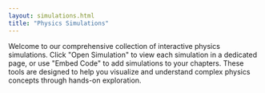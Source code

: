 ```yaml
---
layout: simulations.html
title: "Physics Simulations"
---
```


Welcome to our comprehensive collection of interactive physics simulations. Click "Open Simulation" to view each simulation in a dedicated page, or use "Embed Code" to add simulations to your chapters. These tools are designed to help you visualize and understand complex physics concepts through hands-on exploration.